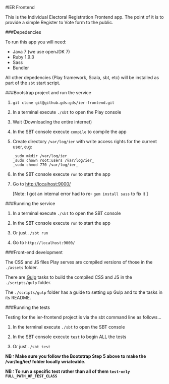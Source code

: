 #IER Frontend

This is the Individual Electoral Registration Frontend app. The point of it is to provide a simple Register to Vote form to the public.

###Depedencies

To run this app you will need: 

 - Java 7 (we use openJDK 7)
 - Ruby 1.9.3
 - Sass
 - Bundler

All other depedencies (Play framework, Scala, sbt, etc) will be installed as part of the `sbt` start script.

###Bootstrap project and run the service

 1. `git clone git@github.gds:gds/ier-frontend.git`

 2. In a terminal execute `./sbt` to open the Play console
 
 3. Wait (Downloading the entire internet)
 
 4. In the SBT console execute `compile` to compile the app
 
 5. Create directory `/var/log/ier` with write access rights for the current user, e.g:   

    ```
    _sudo mkdir /var/log/ier_  
    _sudo chown root:users /var/log/ier_  
    _sudo chmod 770 /var/log/ier_  
    ```

 6. In the SBT console execute `run` to start the app
 
 7. Go to [http://localhost:9000/](http://localhost:9000/)  

    \[Note: I got an internal error had to re- `gem install sass` to fix it \]
 
###Running the service

 1. In a terminal execute `./sbt` to open the SBT console

 2. In the SBT console execute `run` to start the app
 
 3. Or just `./sbt run`
 
 4. Go to `http://localhost:9000/`

###Front-end development

The CSS and JS files Play serves are compiled versions of those in the `./assets` folder.

There are [Gulp](http://gulpjs.com/) tasks to build the compiled CSS and JS in the `./scripts/gulp` folder.

The `./scripts/gulp` folder has a guide to setting up Gulp and to the tasks in its README.

###Running the tests

Testing for the ier-frontend project is via the sbt command line as follows...

 1. In the terminal execute `./sbt` to open the SBT console

 2. In the SBT console execute `test` to begin ALL the tests

 3. Or just `./sbt test`

 **NB : Make sure you follow the Bootstrap Step 5 above to make the /var/log/ier/ folder locally wriateable.**

 **NB : To run a specific test rather than all of them  `test-only FULL_PATH_OF_TEST_CLASS`**
